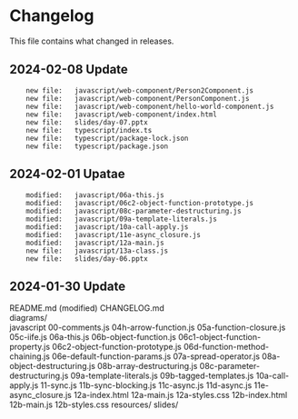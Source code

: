 # Changelog

This file contains what changed in releases.

## 2024-02-08 Update
        new file:   javascript/web-component/Person2Component.js
        new file:   javascript/web-component/PersonComponent.js
        new file:   javascript/web-component/hello-world-component.js
        new file:   javascript/web-component/index.html
        new file:   slides/day-07.pptx
        new file:   typescript/index.ts
        new file:   typescript/package-lock.json
        new file:   typescript/package.json

## 2024-02-01 Upatae
        modified:   javascript/06a-this.js
        modified:   javascript/06c2-object-function-prototype.js
        modified:   javascript/08c-parameter-destructuring.js
        modified:   javascript/09a-template-literals.js
        modified:   javascript/10a-call-apply.js
        modified:   javascript/11e-async_closure.js
        modified:   javascript/12a-main.js
        new file:   javascript/13a-class.js
        new file:   slides/day-06.pptx

## 2024-01-30 Update 

  README.md (modified)
  CHANGELOG.md  
  diagrams/  
  javascript 
    00-comments.js
    04h-arrow-function.js
    05a-function-closure.js
    05c-iife.js
    06a-this.js
    06b-object-function.js
    06c1-object-function-property.js
    06c2-object-function-prototype.js
    06d-function-method-chaining.js
    06e-default-function-params.js
    07a-spread-operator.js
    08a-object-destructuring.js
    08b-array-destructuring.js
    08c-parameter-destructuring.js
    09a-template-literals.js
    09b-tagged-templates.js
    10a-call-apply.js
    11-sync.js
    11b-sync-blocking.js
    11c-async.js
    11d-async.js
    11e-async_closure.js
    12a-index.html
    12a-main.js
    12a-styles.css
    12b-index.html
    12b-main.js
    12b-styles.css
  resources/
  slides/
